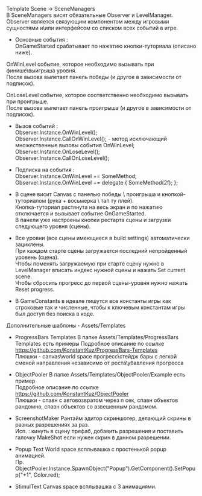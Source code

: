 Template Scene -> SceneManagers  
В SceneManagers висят обязательные Observer и LevelManager.  
Observer является связующим компонентом между игровыми сущностями и\или интерфейсом со списком всех событий в игре.  

 - Основные события :  
OnGameStarted срабатывает по нажатию кнопки-туториала (описано ниже).  

OnWinLevel событие, которое необходимо вызывать при финише\выигрыша уровня.  
После вызова вылетает панель победы (и другое в зависимости от подписок).  

OnLoseLevel событие, которое соответственно необходимо вызывать при проигрыше.  
После вызова вылетает панель проигрыша (и другое в зависимости от подписок).  

 - Вызов событий :  
Observer.Instance.OnWinLevel();  
Observer.Instance.CallOnWinLevel(); - метод исключающий множественные вызовы события OnWinLevel;  
Observer.Instance.OnLoseLevel();  
Observer.Instance.CallOnLoseLevel();  

 - Подписка на события :  
Observer.Instance.OnWinLevel += SomeMethod;  
Observer.Instance.OnWinLevel += delegate { SomeMethod(2f); };  

 - В сцене висит Canvas с панелью победы \ проигрыша и кнопкой-туториалом (рука + восьмерка \ тап ту плей).  
Кнопка-туториал растянута на весь экран и по нажатию отключается и вызывает событие OnGameStarted.  
В панели уже настроены кнопки рестарта сцены и загрузки следующего уровня (сцены).  

 - Все уровни (все сцены имеющиеся в build settings) автоматически зациклены.  
При каждом старте сцены загружается последний непройденный уровень (сцена).  
Чтобы поменять загружаемую при старте сцену нужно в LevelManager вписать индекс нужной сцены и нажать Set current scene.  
Чтобы сбросить прогресс до первой сцены-уровня нужно нажать Reset progress.  

 - В GameConstants в идеале пишутся все константы игры как строковые так и численные, чтобы к ключевым константам игры был доступ без поиска в коде.  

Дополнительные шаблоны - Assets/Templates

 - ProgressBars Templates
В папке Assets/Templates/ProgressBars Templates есть примеры
Подробное описание по ссылке https://github.com/KonstantKuz/ProgressBars-Templates  
Плюшки - canvas\world space прогресс\стейдж бары с легкой сменой направления независимо от роста\убавления прогресса  

 - ObjectPooler
В папке Assets/Templates/ObjectPooler/Example есть пример  
Подробное описание по ссылке https://github.com/KonstantKuz/ObjectPooler  
Плюшки - спавн с автовозвратом через n сек, спавн объектов рандомно, спавн объектов со взвешенным рандомом.  

 - ScreenshotMaker
Рантайм эдитор скриншотер, делающий скрины в разных разрешениях за раз.  
Исп. : кинуть в сцену префаб, добавить разрешения и поставить галочку MakeShot если нужен скрин в данном разрешении.  

 - Popup Text
World space всплывашка с простенькой popup анимацией.  
Пр. ObjectPooler.Instance.SpawnObject("Popup").GetComponent<PopupText>().SetPopup("+1", Color.red);  

 - StimulText
Canvas space всплывашка с 3 анимациями.
  